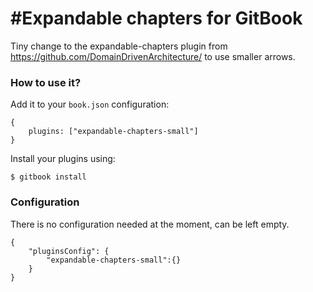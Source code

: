 #Expandable chapters for GitBook
==============

Tiny change to the expandable-chapters plugin from https://github.com/DomainDrivenArchitecture/ to use smaller arrows.

### How to use it?

Add it to your `book.json` configuration:

```
{
    plugins: ["expandable-chapters-small"]
}
```

Install your plugins using:

```
$ gitbook install
```

### Configuration

There is no configuration needed at the moment, can be left empty.

```
{
	"pluginsConfig": {
		"expandable-chapters-small":{}
	}
}
```


